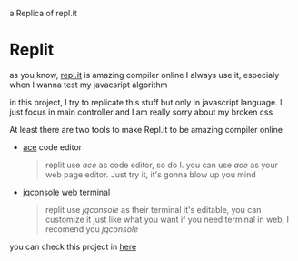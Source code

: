 a Replica of repl.it

# Replit

as you know, [repl.it](https://repl.it/languages/javascript) is amazing compiler online
I always use it, especialy when I wanna test my javacsript algorithm

in this project, I try to replicate this stuff but only in javascript language.
I just focus in main controller and I am really sorry about my broken css


At least there are two tools to make Repl.it to be amazing compiler online

- [ace](http://ace.c9.io/) code editor
    > replit use _ace_ as code editor, so do I. 
    > you can use _ace_ as your web page editor. Just try it, it's gonna blow up you mind

- [jqconsole](replit.github.io/jq-console/) web terminal
    > replit use _jqconsole_ as their terminal
    > it's editable, you can customize it just like what you want
    > if you need terminal in web, I recomend you _jqconsole_

you can check this project in [here](colorcreate.github.io/replit)


